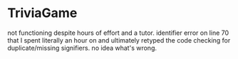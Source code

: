 # TriviaGame

not functioning despite hours of effort and a tutor. identifier error on line 70 that I spent literally an hour on and ultimately retyped the code checking for duplicate/missing signifiers. no idea what's wrong.